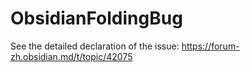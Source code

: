# ObsidianFoldingBug
See the detailed declaration of the issue: <https://forum-zh.obsidian.md/t/topic/42075>

<source src="https://github.com/WhythZ-Debug/ObsidianFoldingBug/blob/main/issue.mp4" type="video/mp4">
